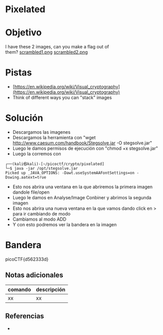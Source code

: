 # Pixelated

# Objetivo
I have these 2 images, can you make a flag out of them? [scrambled1.png](https://mercury.picoctf.net/static/75e646e4ad19967ca1811f895fb40465/scrambled1.png) [scrambled2.png](https://mercury.picoctf.net/static/75e646e4ad19967ca1811f895fb40465/scrambled2.png)

# Pistas
- [https://en.wikipedia.org/wiki/Visual_cryptography](https://en.wikipedia.org/wiki/Visual_cryptography)
- Think of different ways you can "stack" images

# Solución
- Descargamos las imagenes
- Descargamos la herramienta con "wget http://www.caesum.com/handbook/Stegsolve.jar -O stegsolve.jar"
- Luego le damos permisos de ejecución con "chmod +x stegsolve.jar"
- Luego la corremos con
```
┌──(kali㉿kali)-[~/picoctf/crypto/pixelated]
└─$ java -jar /opt/stegsolve.jar 
Picked up _JAVA_OPTIONS: -Dawt.useSystemAAFontSettings=on -Dswing.aatext=true
```
- Esto nos abrira una ventana en la que abriremos la primera imagen dandole file/open
- Luego le damos en Analyse/Image Conbiner y abrimos la segunda imagen
- Esto nos abrira una nueva ventana en la que vamos dando click en > para ir cambiando de modo
- Cambiamos al modo ADD
- Y con esto podremos ver la bandera en la imagen

# Bandera
picoCTF{d562333d}

## Notas adicionales
| comando | descripción |
| ------ | ------ |
| xx | xx |

## Referencias
- []()